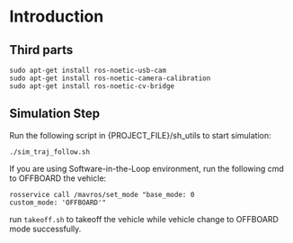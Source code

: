 # Introduction
## Third parts
```
sudo apt-get install ros-noetic-usb-cam
sudo apt-get install ros-noetic-camera-calibration
sudo apt-get install ros-noetic-cv-bridge
```
## Simulation Step
Run the following script in {PROJECT_FILE}/sh_utils to start simulation:
```
./sim_traj_follow.sh
```
If you are using Software-in-the-Loop environment, run the following cmd to OFFBOARD the vehicle:
```
rosservice call /mavros/set_mode "base_mode: 0
custom_mode: 'OFFBOARD'"
```
run `takeoff.sh` to takeoff the vehicle while vehicle change to OFFBOARD mode successfully.

